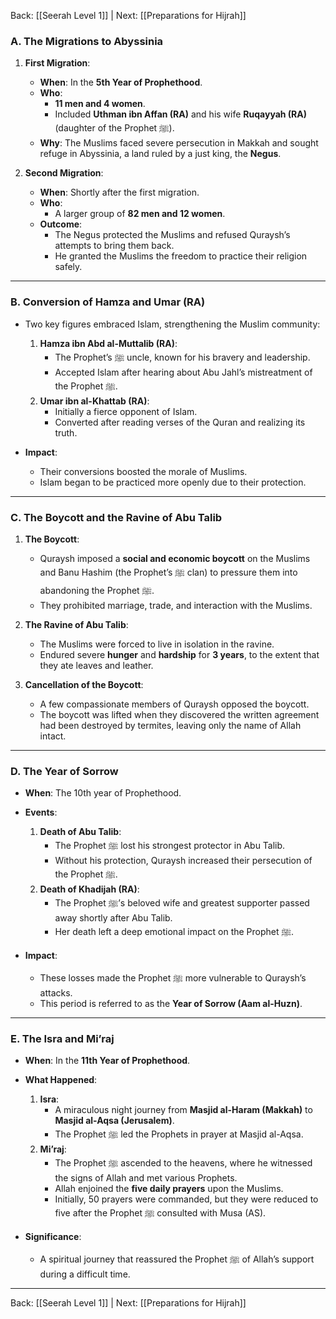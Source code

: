 Back: [[Seerah Level 1]] | Next: [[Preparations for Hijrah]]

### **A. The Migrations to Abyssinia**  
1. **First Migration**:  
   - **When**: In the **5th Year of Prophethood**.  
   - **Who**:  
     - **11 men and 4 women**.  
     - Included **Uthman ibn Affan (RA)** and his wife **Ruqayyah (RA)** (daughter of the Prophet ﷺ).  
   - **Why**: The Muslims faced severe persecution in Makkah and sought refuge in Abyssinia, a land ruled by a just king, the **Negus**.  

2. **Second Migration**:  
   - **When**: Shortly after the first migration.  
   - **Who**:  
     - A larger group of **82 men and 12 women**.  
   - **Outcome**:  
     - The Negus protected the Muslims and refused Quraysh’s attempts to bring them back.  
     - He granted the Muslims the freedom to practice their religion safely.  

---

### **B. Conversion of Hamza and Umar (RA)**  
- Two key figures embraced Islam, strengthening the Muslim community:  
  1. **Hamza ibn Abd al-Muttalib (RA)**:  
     - The Prophet’s ﷺ uncle, known for his bravery and leadership.  
     - Accepted Islam after hearing about Abu Jahl’s mistreatment of the Prophet ﷺ.  
  2. **Umar ibn al-Khattab (RA)**:  
     - Initially a fierce opponent of Islam.  
     - Converted after reading verses of the Quran and realizing its truth.  

- **Impact**:  
  - Their conversions boosted the morale of Muslims.  
  - Islam began to be practiced more openly due to their protection.  

---

### **C. The Boycott and the Ravine of Abu Talib**  
1. **The Boycott**:  
   - Quraysh imposed a **social and economic boycott** on the Muslims and Banu Hashim (the Prophet’s ﷺ clan) to pressure them into abandoning the Prophet ﷺ.  
   - They prohibited marriage, trade, and interaction with the Muslims.  

2. **The Ravine of Abu Talib**:  
   - The Muslims were forced to live in isolation in the ravine.  
   - Endured severe **hunger** and **hardship** for **3 years**, to the extent that they ate leaves and leather.  

3. **Cancellation of the Boycott**:  
   - A few compassionate members of Quraysh opposed the boycott.  
   - The boycott was lifted when they discovered the written agreement had been destroyed by termites, leaving only the name of Allah intact.  

---

### **D. The Year of Sorrow**  
- **When**: The 10th year of Prophethood.  
- **Events**:  
  1. **Death of Abu Talib**:  
     - The Prophet ﷺ lost his strongest protector in Abu Talib.  
     - Without his protection, Quraysh increased their persecution of the Prophet ﷺ.  
  2. **Death of Khadijah (RA)**:  
     - The Prophet ﷺ’s beloved wife and greatest supporter passed away shortly after Abu Talib.  
     - Her death left a deep emotional impact on the Prophet ﷺ.  

- **Impact**:  
  - These losses made the Prophet ﷺ more vulnerable to Quraysh’s attacks.  
  - This period is referred to as the **Year of Sorrow (Aam al-Huzn)**.  

---

### **E. The Isra and Mi’raj**  
- **When**: In the **11th Year of Prophethood**.  
- **What Happened**:  
  1. **Isra**:  
     - A miraculous night journey from **Masjid al-Haram (Makkah)** to **Masjid al-Aqsa (Jerusalem)**.  
     - The Prophet ﷺ led the Prophets in prayer at Masjid al-Aqsa.  
  2. **Mi’raj**:  
     - The Prophet ﷺ ascended to the heavens, where he witnessed the signs of Allah and met various Prophets.  
     - Allah enjoined the **five daily prayers** upon the Muslims.  
     - Initially, 50 prayers were commanded, but they were reduced to five after the Prophet ﷺ consulted with Musa (AS).  

- **Significance**:  
  - A spiritual journey that reassured the Prophet ﷺ of Allah’s support during a difficult time.  

---

Back: [[Seerah Level 1]] | Next: [[Preparations for Hijrah]]